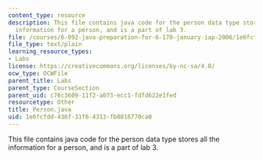 ```yaml
---
content_type: resource
description: This file contains java code for the person data type stores all the
  information for a person, and is a part of lab 3.
file: /courses/6-092-java-preparation-for-6-170-january-iap-2006/1e6fcfdd436f31f64313fb0816770ca0_Person.java
file_type: text/plain
learning_resource_types:
- Labs
license: https://creativecommons.org/licenses/by-nc-sa/4.0/
ocw_type: OCWFile
parent_title: Labs
parent_type: CourseSection
parent_uid: c76c3609-11f2-a073-ecc1-fdfd622e1fed
resourcetype: Other
title: Person.java
uid: 1e6fcfdd-436f-31f6-4313-fb0816770ca0
---
```

This file contains java code for the person data type stores all the information for a person, and is a part of lab 3.